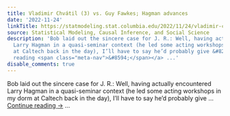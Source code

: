 ```yaml
---
title: Vladimir Chvátil (3) vs. Guy Fawkes; Hagman advances
date: '2022-11-24'
linkTitle: https://statmodeling.stat.columbia.edu/2022/11/24/vladimir-chvatil-3-vs-guy-fawkes-hagman-advances/
source: Statistical Modeling, Causal Inference, and Social Science
description: 'Bob laid out the sincere case for J. R.: Well, having actually encountered
  Larry Hagman in a quasi-seminar context (he led some acting workshops in my dorm
  at Caltech back in the day), I’ll have to say he’d probably give &#8230; <a href="https://statmodeling.stat.columbia.edu/2022/11/24/vladimir-chvatil-3-vs-guy-fawkes-hagman-advances/">Continue
  reading <span class="meta-nav">&#8594;</span></a> ...'
disable_comments: true
---
```

Bob laid out the sincere case for J. R.: Well, having actually encountered Larry Hagman in a quasi-seminar context (he led some acting workshops in my dorm at Caltech back in the day), I’ll have to say he’d probably give &#8230; <a href="https://statmodeling.stat.columbia.edu/2022/11/24/vladimir-chvatil-3-vs-guy-fawkes-hagman-advances/">Continue reading <span class="meta-nav">&#8594;</span></a> ...